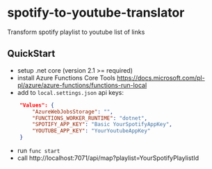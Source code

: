 # spotify-to-youtube-translator

Transform spotify playlist to youtube list of links

## QuickStart

- setup .net core (version 2.1 >= required)
- install Azure Functions Core Tools
  https://docs.microsoft.com/pl-pl/azure/azure-functions/functions-run-local
- add to `local.settings.json` api keys: 

```json
    "Values": {
        "AzureWebJobsStorage": "",
        "FUNCTIONS_WORKER_RUNTIME": "dotnet",
        "SPOTIFY_APP_KEY": "Basic YourSpotifyAppKey",
        "YOUTUBE_APP_KEY": "YourYoutubeAppKey"
    }
```
- run `func start`
- call http://localhost:7071/api/map?playlist=YourSpotifyPlaylistId
